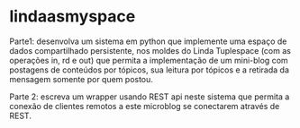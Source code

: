 # lindaasmyspace
Parte1: desenvolva um sistema em python que implemente uma espaço de dados compartilhado persistente, nos moldes do Linda Tuplespace (com as operações in, rd e out) que permita a implementação de um mini-blog com postagens de conteúdos por tópicos, sua leitura por tópicos e a retirada da mensagem somente por quem postou.

Parte 2: escreva um wrapper usando REST api neste sistema que permita a conexão de clientes remotos a este microblog se conectarem  através de REST. 
